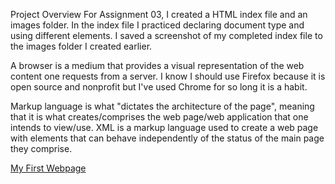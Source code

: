 Project Overview
For Assignment 03, I created a HTML index file and an images folder.
In the index file I practiced declaring document type and using different elements. I saved a screenshot of my completed index file to the images folder I created earlier.

A browser is a medium that provides a visual representation of the web content one requests from a server. I know I should use Firefox because it is open source and nonprofit but I've used Chrome for so long it is a habit.

Markup language is what "dictates the architecture of the page", meaning that it is what creates/comprises the web page/web application that one intends to view/use. XML is a markup language used to create a web page with elements that can behave independently of the status of the main page they comprise.

[My First Webpage](./Screenshot.PNG)

